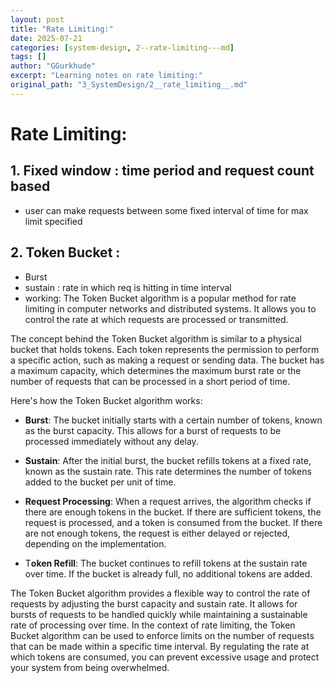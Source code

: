 ```yaml
---
layout: post
title: "Rate Limiting:"
date: 2025-07-21
categories: [system-design, 2--rate-limiting---md]
tags: []
author: "GGurkhude"
excerpt: "Learning notes on rate limiting:"
original_path: "3_SystemDesign/2__rate_limiting__.md"
---
```


# Rate Limiting:

## 1. Fixed window : time period and request count based

- user can make requests between some fixed interval of time
  for max limit specified

## 2. Token Bucket :

- Burst
- sustain : rate in which req is hitting in time interval
- working:
  The Token Bucket algorithm is a popular method for rate limiting in computer networks and distributed systems. It allows you to control the rate at which requests are processed or transmitted.

The concept behind the Token Bucket algorithm is similar to a physical bucket that holds tokens. Each token represents the permission to perform a specific action, such as making a request or sending data. The bucket has a maximum capacity, which determines the maximum burst rate or the number of requests that can be processed in a short period of time.

Here's how the Token Bucket algorithm works:
- **Burst**: The bucket initially starts with a certain number of tokens, known as the burst capacity. This allows for a burst of requests to be processed immediately without any delay.

- **Sustain**: After the initial burst, the bucket refills tokens at a fixed rate, known as the sustain rate. This rate determines the number of tokens added to the bucket per unit of time.

- **Request Processing**: When a request arrives, the algorithm checks if there are enough tokens in the bucket. If there are sufficient tokens, the request is processed, and a token is consumed from the bucket. If there are not enough tokens, the request is either delayed or rejected, depending on the implementation.

- T**oken Refill**: The bucket continues to refill tokens at the sustain rate over time. If the bucket is already full, no additional tokens are added.

The Token Bucket algorithm provides a flexible way to control the rate of requests by adjusting the burst capacity and sustain rate. It allows for bursts of requests to be handled quickly while maintaining a sustainable rate of processing over time.
In the context of rate limiting, the Token Bucket algorithm can be used to enforce limits on the number of requests that can be made within a specific time interval. By regulating the rate at which tokens are consumed, you can prevent excessive usage and protect your system from being overwhelmed.
 